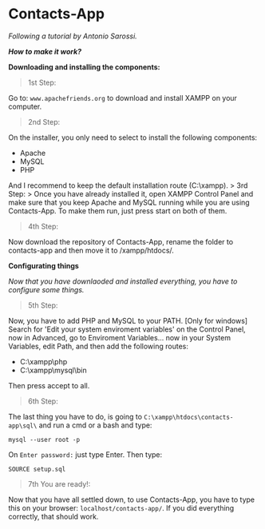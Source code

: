 # Contacts-App
*Following a tutorial by Antonio Sarossi.*

***How to make it work?***

**Downloading and installing the components:**
> 1st Step:
>
Go to: `www.apachefriends.org` to download and install XAMPP on your computer.


> 2nd Step:
>
On the installer, you only need to select to install the following components:
<ul>
  <li>Apache</li>
  <li>MySQL</li>
  <li>PHP</li>
</ul>
And I recommend to keep the default installation route (C:\xampp).
> 3rd Step:
>
Once you have already installed it, open XAMPP Control Panel and make sure that you keep Apache and MySQL running while you are using Contacts-App. To make them run, just press start on both of them.


> 4th Step:
>
Now download the repository of Contacts-App, rename the folder to contacts-app and then move it to /xampp/htdocs/.

**Configurating things**

*Now that you have downlaoded and installed everything, you have to configure some things.*


> 5th Step:

Now, you have to add PHP and MySQL to your PATH. [Only for windows] Search for 'Edit your system enviroment variables' on the Control Panel, now in Advanced, go to Enviroment Variables...
now in your System Variables, edit Path, and then add the following routes:
<ul>
  <li>C:\xampp\php</li>
  <li>C:\xampp\mysql\bin</li>
</ul>
Then press accept to all.


> 6th Step:

The last thing you have to do, is going to `C:\xampp\htdocs\contacts-app\sql\` and run a cmd or a bash and type:
```
mysql --user root -p
```
On `Enter password:` just type Enter.
 Then type:
```
SOURCE setup.sql
```


> 7th You are ready!:
> 
Now that you have all settled down, to use Contacts-App, you have to type this on your browser: `localhost/contacts-app/`. If you did everything correctly, that should work.
